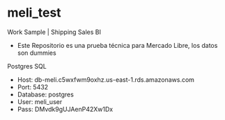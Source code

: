 # meli_test
Work Sample | Shipping Sales BI
- Este Repositorio es una prueba técnica para Mercado Libre, los datos son dummies

Postgres SQL
- Host: db-meli.c5wxfwm9oxhz.us-east-1.rds.amazonaws.com
- Port: 5432
- Database: postgres
- User: meli_user
- Pass: DMvdk9gUJAenP42Xw1Dx

